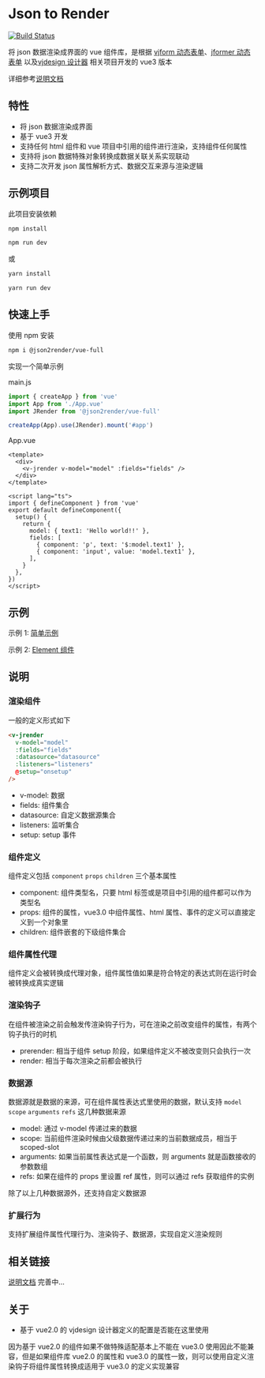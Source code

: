 # Json to Render

[![Build Status](https://travis-ci.com/fyl080801/json-to-render.svg?branch=master)](https://travis-ci.com/fyl080801/json-to-render)

将 json 数据渲染成界面的 vue 组件库，是根据 [vjform 动态表单](https://github.com/fyl080801/vjform)、[jformer 动态表单](https://github.com/fyl080801/jformer) 以及[vjdesign 设计器](https://github.com/fyl080801/vjdesign) 相关项目开发的 vue3 版本

详细参考[说明文档](https://fyl080801.github.io/json-to-render/)

## 特性

- 将 json 数据渲染成界面
- 基于 vue3 开发
- 支持任何 html 组件和 vue 项目中引用的组件进行渲染，支持组件任何属性
- 支持将 json 数据特殊对象转换成数据关联关系实现联动
- 支持二次开发 json 属性解析方式、数据交互来源与渲染逻辑

## 示例项目

此项目安装依赖

```bash
npm install
```

```bash
npm run dev
```

或

```bash
yarn install

```

```bash
yarn run dev
```

## 快速上手

使用 npm 安装

```bash
npm i @json2render/vue-full
```

实现一个简单示例

main.js

```javascript
import { createApp } from 'vue'
import App from './App.vue'
import JRender from '@json2render/vue-full'

createApp(App).use(JRender).mount('#app')
```

App.vue

```vue
<template>
  <div>
    <v-jrender v-model="model" :fields="fields" />
  </div>
</template>

<script lang="ts">
import { defineComponent } from 'vue'
export default defineComponent({
  setup() {
    return {
      model: { text1: 'Hello world!!' },
      fields: [
        { component: 'p', text: '$:model.text1' },
        { component: 'input', value: 'model.text1' },
      ],
    }
  },
})
</script>
```

## 示例

示例 1: [简单示例](http://jsrun.net/2PaKp)

示例 2: [Element 组件](http://jsrun.net/8PaKp)

## 说明

### 渲染组件

一般的定义形式如下

```html
<v-jrender
  v-model="model"
  :fields="fields"
  :datasource="datasource"
  :listeners="listeners"
  @setup="onsetup"
/>
```

- v-model: 数据
- fields: 组件集合
- datasource: 自定义数据源集合
- listeners: 监听集合
- setup: setup 事件

### 组件定义

组件定义包括 `component` `props` `children` 三个基本属性

- component: 组件类型名，只要 html 标签或是项目中引用的组件都可以作为类型名
- props: 组件的属性，vue3.0 中组件属性、html 属性、事件的定义可以直接定义到一个对象里
- children: 组件嵌套的下级组件集合

### 组件属性代理

组件定义会被转换成代理对象，组件属性值如果是符合特定的表达式则在运行时会被转换成真实逻辑

### 渲染钩子

在组件被渲染之前会触发传渲染钩子行为，可在渲染之前改变组件的属性，有两个钩子执行的时机

- prerender: 相当于组件 setup 阶段，如果组件定义不被改变则只会执行一次
- render: 相当于每次渲染之前都会被执行

### 数据源

数据源就是数据的来源，可在组件属性表达式里使用的数据，默认支持 `model` `scope` `arguments` `refs` 这几种数据来源

- model: 通过 v-model 传递过来的数据
- scope: 当前组件渲染时候由父级数据传递过来的当前数据成员，相当于 scoped-slot
- arguments: 如果当前属性表达式是一个函数，则 arguments 就是函数接收的参数数组
- refs: 如果在组件的 props 里设置 ref 属性，则可以通过 refs 获取组件的实例

除了以上几种数据源外，还支持自定义数据源

### 扩展行为

支持扩展组件属性代理行为、渲染钩子、数据源，实现自定义渲染规则

## 相关链接

[说明文档](https://fyl080801.github.io/json-to-render/) 完善中...

## 关于

- 基于 vue2.0 的 vjdesign 设计器定义的配置是否能在这里使用

因为基于 vue2.0 的组件如果不做特殊适配基本上不能在 vue3.0 使用因此不能兼容，但是如果组件库 vue2.0 的属性和 vue3.0 的属性一致，则可以使用自定义渲染钩子将组件属性转换成适用于 vue3.0 的定义实现兼容
